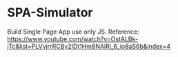 # SPA-Simulator

Build Single Page App use only JS.
Reference: https://www.youtube.com/watch?v=OstALBk-jTc&list=PLVvjrrRCBy2IDt1Hm8NAiRl_6_io8aS6b&index=4
